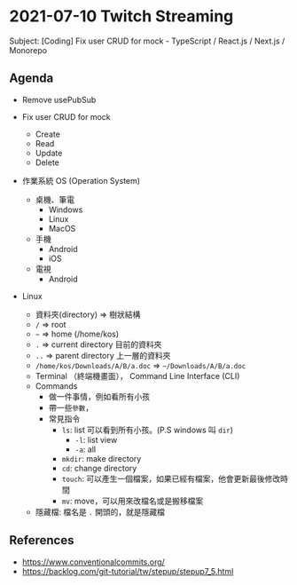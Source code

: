 # 2021-07-10 Twitch Streaming

Subject: [Coding] Fix user CRUD for mock - TypeScript / React.js / Next.js / Monorepo

<!--
const div = document.querySelector('.sc-AxjAm .iltvOi');
div.innerText = 'https://hackmd.io/@koshuang/twitch-streaming';
div.style.fontSize='18px';
-->

## Agenda

- Remove usePubSub
- Fix user CRUD for mock
  - Create
  - Read
  - Update
  - Delete
- 作業系統 OS (Operation System)
  - 桌機、筆電
    - Windows
    - Linux
    - MacOS
  - 手機
    - Android
    - iOS
  - 電視
    - Android

- Linux
  - 資料夾(directory) => 樹狀結構
  - `/` => root
  - `~` => home (/home/kos)
  - `.` => current directory 目前的資料夾
  - `..` => parent directory 上一層的資料夾
  - `/home/kos/Downloads/A/B/a.doc` => `~/Downloads/A/B/a.doc`
  - Terminal （終端機畫面）， Command Line Interface (CLI)
  - Commands
    - 做一件事情，例如看所有小孩
    - 帶一些`參數`，
    - 常見指令
      - `ls`: list 可以看到所有小孩。(P.S windows 叫 `dir`)
        - `-l`: list view
        - `-a`: all
      - `mkdir`: make directory
      - `cd`: change directory
      - `touch`: 可以產生一個檔案，如果已經有檔案，他會更新最後修改時間
      - `mv`: move，可以用來改檔名或是搬移檔案
  - 隱藏檔: 檔名是 `.` 開頭的，就是隱藏檔
## References

- https://www.conventionalcommits.org/
- https://backlog.com/git-tutorial/tw/stepup/stepup7_5.html
